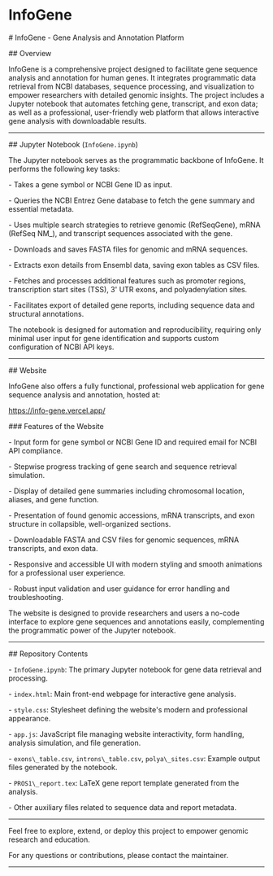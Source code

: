 # InfoGene



\# InfoGene - Gene Analysis and Annotation Platform



\## Overview



InfoGene is a comprehensive project designed to facilitate gene sequence analysis and annotation for human genes. It integrates programmatic data retrieval from NCBI databases, sequence processing, and visualization to empower researchers with detailed genomic insights. The project includes a Jupyter notebook that automates fetching gene, transcript, and exon data; as well as a professional, user-friendly web platform that allows interactive gene analysis with downloadable results.



---



\## Jupyter Notebook (`InfoGene.ipynb`)



The Jupyter notebook serves as the programmatic backbone of InfoGene. It performs the following key tasks:



\- Takes a gene symbol or NCBI Gene ID as input.

\- Queries the NCBI Entrez Gene database to fetch the gene summary and essential metadata.

\- Uses multiple search strategies to retrieve genomic (RefSeqGene), mRNA (RefSeq NM\_), and transcript sequences associated with the gene.

\- Downloads and saves FASTA files for genomic and mRNA sequences.

\- Extracts exon details from Ensembl data, saving exon tables as CSV files.

\- Fetches and processes additional features such as promoter regions, transcription start sites (TSS), 3' UTR exons, and polyadenylation sites.

\- Facilitates export of detailed gene reports, including sequence data and structural annotations.



The notebook is designed for automation and reproducibility, requiring only minimal user input for gene identification and supports custom configuration of NCBI API keys.



---



\## Website



InfoGene also offers a fully functional, professional web application for gene sequence analysis and annotation, hosted at:



https://info-gene.vercel.app/


\### Features of the Website



\- Input form for gene symbol or NCBI Gene ID and required email for NCBI API compliance.

\- Stepwise progress tracking of gene search and sequence retrieval simulation.

\- Display of detailed gene summaries including chromosomal location, aliases, and gene function.

\- Presentation of found genomic accessions, mRNA transcripts, and exon structure in collapsible, well-organized sections.

\- Downloadable FASTA and CSV files for genomic sequences, mRNA transcripts, and exon data.

\- Responsive and accessible UI with modern styling and smooth animations for a professional user experience.

\- Robust input validation and user guidance for error handling and troubleshooting.



The website is designed to provide researchers and users a no-code interface to explore gene sequences and annotations easily, complementing the programmatic power of the Jupyter notebook.



---



\## Repository Contents



\- `InfoGene.ipynb`: The primary Jupyter notebook for gene data retrieval and processing.

\- `index.html`: Main front-end webpage for interactive gene analysis.

\- `style.css`: Stylesheet defining the website's modern and professional appearance.

\- `app.js`: JavaScript file managing website interactivity, form handling, analysis simulation, and file generation.

\- `exons\_table.csv`, `introns\_table.csv`, `polya\_sites.csv`: Example output files generated by the notebook.

\- `PROS1\_report.tex`: LaTeX gene report template generated from the analysis.

\- Other auxiliary files related to sequence data and report metadata.



---



Feel free to explore, extend, or deploy this project to empower genomic research and education.



For any questions or contributions, please contact the maintainer.



---



